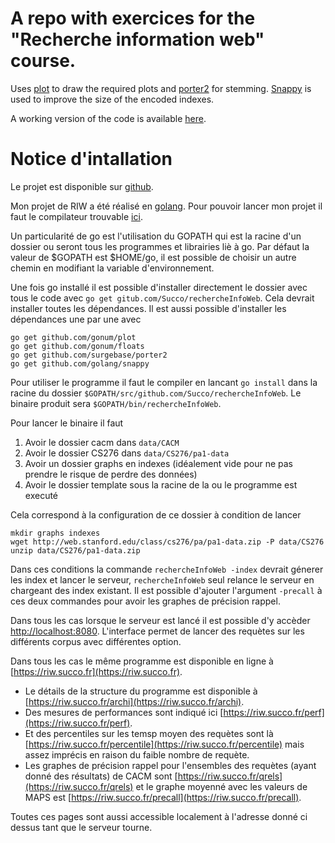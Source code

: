 # A repo with exercices for the "Recherche information web" course.

Uses [plot](https://github.com/gonum/plot) to draw the required plots and [porter2](https://github.com/surgebase/porter2) for stemming.
[Snappy](https://google.github.io/snappy/) is used to improve the size of the encoded indexes.

A working version of the code is available [here](https://riw.succo.fr).


# Notice d'intallation

Le projet est disponible sur [github](https://github.com/Succo/rechercheInfoWeb).

Mon projet de RIW a été réalisé en [golang](https://golang.org/).
Pour pouvoir lancer mon projet il faut le compilateur trouvable [ici](https://golang.org/dl/).

Un particularité de go est l'utilisation du GOPATH qui est la racine d'un dossier ou seront tous les programmes et librairies liè à go.
Par défaut la valeur de $GOPATH est $HOME/go, il est possible de choisir un autre chemin en modifiant la variable d'environnement.

Une fois go installé il est possible d'installer directement le dossier avec tous le code avec `go get gitub.com/Succo/rechercheInfoWeb`.
Cela devrait installer toutes les dépendances.
Il est aussi possible d'installer les dépendances une par une avec
```
go get github.com/gonum/plot
go get github.com/gonum/floats
go get github.com/surgebase/porter2
go get github.com/golang/snappy
```

Pour utiliser le programme il faut le compiler en lancant `go install` dans la racine du dossier `$GOPATH/src/github.com/Succo/rechercheInfoWeb`.
Le binaire produit sera `$GOPATH/bin/rechercheInfoWeb`.

Pour lancer le binaire il faut

1. Avoir le dossier cacm dans `data/CACM`
2. Avoir le dossier CS276 dans `data/CS276/pa1-data`
3. Avoir un dossier graphs en indexes (idéalement vide pour ne pas prendre le risque de perdre des données)
4. Avoir le dossier template sous la racine de la ou le programme est executé

Cela correspond à la configuration de ce dossier à condition de lancer
```
mkdir graphs indexes
wget http://web.stanford.edu/class/cs276/pa/pa1-data.zip -P data/CS276
unzip data/CS276/pa1-data.zip
```

Dans ces conditions la commande `rechercheInfoWeb -index` devrait génerer les index et lancer le serveur, `rechercheInfoWeb` seul relance le serveur en chargeant des index existant.
Il est possible d'ajouter l'argument `-precall` à ces deux commandes pour avoir les graphes de précision rappel.

Dans tous les cas lorsque le serveur est lancé il est possible d'y accèder [http://localhost:8080](http://localhost:8080).
L'interface permet de lancer des requètes sur les différents corpus avec différentes option.

Dans tous les cas le même programme est disponible en ligne à [https://riw.succo.fr](https://riw.succo.fr).

+ Le détails de la structure du programme est disponible à [https://riw.succo.fr/archi](https://riw.succo.fr/archi).
+ Des mesures de performances sont indiqué ici [https://riw.succo.fr/perf](https://riw.succo.fr/perf).
+ Et des percentiles sur les temsp moyen des requètes sont là [https://riw.succo.fr/percentile](https://riw.succo.fr/percentile)  mais assez imprécis en raison du faible nombre de requète.
+ Les graphes de précision rappel pour l'ensembles des requètes (ayant donné des résultats) de CACM sont [https://riw.succo.fr/qrels](https://riw.succo.fr/qrels) et le graphe moyenné avec les valeurs de MAPS est [https://riw.succo.fr/precall](https://riw.succo.fr/precall).

Toutes ces pages sont aussi accessible localement à l'adresse donné ci dessus tant que le serveur tourne.

